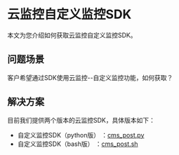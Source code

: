 # 云监控自定义监控SDK

本文为您介绍如何获取云监控自定义监控SDK。

## 问题场景

客户希望通过SDK使用云监控--自定义监控功能，如何获取？

## 解决方案

目前我们提供两个版本的云监控SDK，具体版本如下：

-   自定义监控SDK（python版） ：[cms\_post.py](http://aliyun_portal_storage.oss-cn-hangzhou.aliyuncs.com/help%2Fjiankong%2Fcms_post.py)
-   自定义监控SDK（bash版） ：[cms\_post.sh](http://imgs-storage.cdn.aliyuncs.com/help/jiankong/cms_post.sh)

